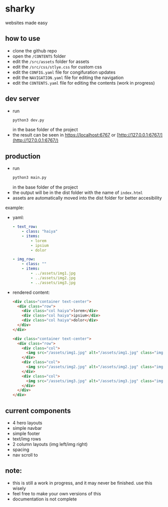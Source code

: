 # sharky
websites made easy

## how to use

- clone the github repo
- open the `/CONTENTS` folder
- edit the `/src/assets` folder for assets
- edit the `/src/css/stlye.css` for custom css
- edit the `CONFIG.yaml` file for congifuration updates
- edit the `NAVIGATION.yaml` file for editing the navigation
- edit the `CONTENTS.yaml` file for editing the contents (work in progress)

## dev server

- run
  ```bash
  python3 dev.py
  ```
  in the base folder of the project
- the result can be seen in [https://localhost:6767](https://localhost:6767) or [http://127.0.0.1:6767/](http://127.0.0.1:6767/)

## production

- run
  ```bash
  python3 main.py
  ```
  in the base folder of the project
- the output will be in the dist folder with the name of `index.html`
- assets are automatically moved into the dist folder for better accesibility

example:

- yaml:

  ```yaml
  - text_row:
      - class: "haiya"
      - items:
          - lorem
          - ipsium
          - dolor

  - img_row:
      - class: ""
      - items:
          - ../assets/img1.jpg
          - ../assets/img2.jpg
          - ../assets/img3.jpg
  ```

- rendered content:

  ```html
  <div class="container text-center">
    <div class="row">
      <div class="col haiya">lorem</div>
      <div class="col haiya">ipsium</div>
      <div class="col haiya">dolor</div>
    </div>
  </div>

  <div class="container text-center">
    <div class="row">
      <div class="col">
        <img src="/assets/img1.jpg" alt="/assets/img1.jpg" class="img-fluid" />
      </div>
      <div class="col">
        <img src="/assets/img2.jpg" alt="/assets/img2.jpg" class="img-fluid" />
      </div>
      <div class="col">
        <img src="/assets/img3.jpg" alt="/assets/img3.jpg" class="img-fluid" />
      </div>
    </div>
  </div>
  ```

## current components

- 4 hero layouts
- simple navbar
- simple footer
- text/img rows
- 2 column layouts (img left/img right)
- spacing
- nav scroll to

## note:

- this is still a work in progress, and it may never be finished. use this wisely
- feel free to make your own versions of this
- documentation is not complete
